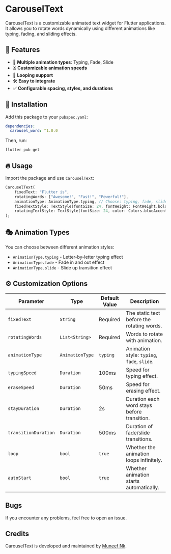 # CarouselText

CarouselText is a customizable animated text widget for Flutter applications. It allows you to rotate words dynamically using different animations like typing, fading, and sliding effects.

## 📌 Features
- 🎨 **Multiple animation types**: Typing, Fade, Slide
- ⏳ **Customizable animation speeds**
- 🔄 **Looping support**
- 🛠️ **Easy to integrate**
- ✅ **Configurable spacing, styles, and durations**

## 🚀 Installation
Add this package to your `pubspec.yaml`:

```yaml
dependencies:
  carousel_word: ^1.0.0
```

Then, run:
```sh
flutter pub get
```

## 🔥 Usage
Import the package and use `CarouselText`:

```dart
CarouselText(
    fixedText: "Flutter is",
    rotatingWords: ["Awesome!", "Fast!", "Powerful!"],
    animationType: AnimationType.typing, // Choose: typing, fade, slide
    fixedTextStyle: TextStyle(fontSize: 24, fontWeight: FontWeight.bold),
    rotatingTextStyle: TextStyle(fontSize: 24, color: Colors.blueAccent),
);
```

## 🎭 Animation Types
You can choose between different animation styles:
- `AnimationType.typing` - Letter-by-letter typing effect
- `AnimationType.fade` - Fade in and out effect
- `AnimationType.slide` - Slide up transition effect

## ⚙️ Customization Options
| Parameter           | Type                  | Default Value | Description |
|--------------------|----------------------|--------------|-------------|
| `fixedText`       | `String`              | Required     | The static text before the rotating words. |
| `rotatingWords`   | `List<String>`        | Required     | Words to rotate with animation. |
| `animationType`   | `AnimationType`       | `typing`     | Animation style: `typing`, `fade`, `slide`. |
| `typingSpeed`     | `Duration`            | 100ms        | Speed for typing effect. |
| `eraseSpeed`      | `Duration`            | 50ms         | Speed for erasing effect. |
| `stayDuration`    | `Duration`            | 2s           | Duration each word stays before transition. |
| `transitionDuration` | `Duration`         | 500ms        | Duration of fade/slide transitions. |
| `loop`            | `bool`                | `true`       | Whether the animation loops infinitely. |
| `autoStart`       | `bool`                | `true`       | Whether animation starts automatically. |



## Bugs
If you encounter any problems, feel free to open an issue.


## Credits  
CarouselText is developed and maintained by [Muneef Nk](https://github.com/Muneef-Nk/).
